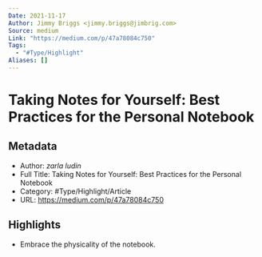 ```yaml
---
Date: 2021-11-17
Author: Jimmy Briggs <jimmy.briggs@jimbrig.com>
Source: medium
Link: "https://medium.com/p/47a78084c750"
Tags:
  - "#Type/Highlight"
Aliases: []
---
```


# Taking Notes for Yourself: Best Practices for the Personal Notebook

## Metadata

* Author: *zarla ludin*
* Full Title: Taking Notes for Yourself: Best Practices for the Personal Notebook
* Category: #Type/Highlight/Article
* URL: https://medium.com/p/47a78084c750

## Highlights

* Embrace the physicality of the notebook.

